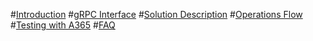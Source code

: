 #[Introduction](intro.md)
#[gRPC Interface](interface.md)
#[Solution Description](solution.md)
#[Operations Flow](operations-flow.md)
#[Testing with A365](testing.md)
#[FAQ](faq.md)
